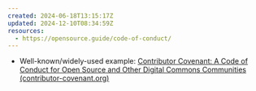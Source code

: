 ```yaml
---
created: 2024-06-18T13:15:17Z
updated: 2024-12-10T08:34:59Z
resources:
  - https://opensource.guide/code-of-conduct/
---
```

- Well-known/widely-used example: [Contributor Covenant: A Code of Conduct for Open Source and Other Digital Commons Communities (contributor-covenant.org)](https://www.contributor-covenant.org/)